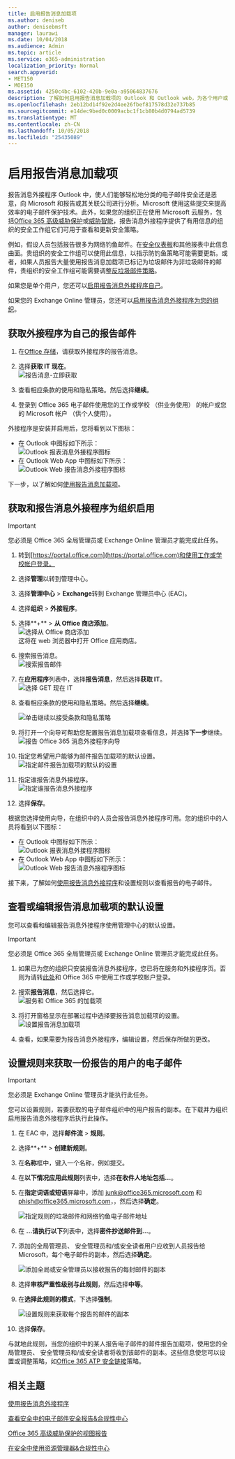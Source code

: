 ```yaml
---
title: 启用报告消息加载项
ms.author: deniseb
author: denisebmsft
manager: laurawi
ms.date: 10/04/2018
ms.audience: Admin
ms.topic: article
ms.service: o365-administration
localization_priority: Normal
search.appverid:
- MET150
- MOE150
ms.assetid: 4250c4bc-6102-420b-9e0a-a95064837676
description: 了解如何启用报告消息加载项的 Outlook 和 Outlook web，为各个用户或您的整个组织上。
ms.openlocfilehash: 2eb12bd14f92e2d4ee26fbef817578d32e737b85
ms.sourcegitcommit: e14dec9bed0c0009acbc1f1cb80b4d0794ad5739
ms.translationtype: MT
ms.contentlocale: zh-CN
ms.lasthandoff: 10/05/2018
ms.locfileid: "25435089"
---
```

# <a name="enable-the-report-message-add-in"></a>启用报告消息加载项

报告消息外接程序 Outlook 中，使人们能够轻松地分类的电子邮件安全还是恶意，向 Microsoft 和报告或其关联公司进行分析。Microsoft 使用这些提交来提高效率的电子邮件保护技术。此外，如果您的组织正在使用 Microsoft 云服务，包括[Office 365 高级威胁保护](office-365-atp.md)或[威胁智能](office-365-ti.md)，报告消息外接程序提供了有用信息的组织的安全工作组它们可用于查看和更新安全策略。 

例如，假设人员包括报告很多为网络钓鱼邮件。在[安全仪表板](security-dashboard.md)和其他报表中此信息曲面。贵组织的安全工作组可以使用此信息，以指示防钓鱼策略可能需要更新。或者，如果人员报告大量使用报告消息加载项已标记为垃圾邮件为非垃圾邮件的邮件，贵组织的安全工作组可能需要调整[反垃圾邮件策略](configure-the-anti-spam-policies.md)。  
  
如果您是单个用户，您还可以[启用报告消息外接程序自己](#get-the-report-message-add-in-for-yourself)。 
  
如果您的 Exchange Online 管理员，您还可以[启用报告消息外接程序为您的组织](#get-and-enable-the-report-message-add-in-for-your-organization)。
    
## <a name="get-the-report-message-add-in-for-yourself"></a>获取外接程序为自己的报告邮件

1. 在[Office 存储](https://appsource.microsoft.com/product/office/WA104381180?src=office)，请获取外接程序的报告消息。
    
2. 选择**获取 IT 现在**。<br/>![报告消息-立即获取](media/ReportMessageGETITNOW.png)<br/> 
    
3. 查看相应条款的使用和隐私策略。然后选择**继续**。 
    
4. 登录到 Office 365 电子邮件使用您的工作或学校 （供业务使用） 的帐户或您的 Microsoft 帐户 （供个人使用）。
    

外接程序是安装并启用后，您将看到以下图标： 

- 在 Outlook 中图标如下所示： <br/> ![Outlook 报表消息外接程序图标](media/OutlookReportMessageIcon.png)<br/>
- 在 Outlook Web App 中图标如下所示：<br/>![Outlook Web 报告消息外接程序图标](media/d9326d0b-1769-4bc2-ae58-51f0ebc69a17.png)<br/>

下一步，以了解如何[使用报告消息加载项](https://support.office.com/article/b5caa9f1-cdf3-4443-af8c-ff724ea719d2)。
  
## <a name="get-and-enable-the-report-message-add-in-for-your-organization"></a>获取和报告消息外接程序为组织启用

> [!IMPORTANT]
> 您必须是 Office 365 全局管理员或 Exchange Online 管理员才能完成此任务。

1. 转到[https://portal.office.com](https://portal.office.com)和使用工作或学校帐户登录。 
    
2. 选择**管理**以转到管理中心。 
    
3. 选择**管理中心** \> **Exchange**转到 Exchange 管理员中心 (EAC)。 
    
4. 选择**组织** \> **外接程序**。 
    
5. 选择**+**  > **从 Office 商店添加**。<br/>![选择从 Office 商店添加](media/EAC-Org-AddFromOfficeStore.png)<br/>这将在 web 浏览器中打开 Office 应用商店。
    
6. 搜索报告消息。<br/>![搜索报告邮件](media/ReportMessageSearchOfficeStore.png)<br/>
    
7. 在**应用程序**列表中，选择**报告消息**，然后选择**获取 IT**。<br/>![选择 GET 现在 IT](media/ReportMessageGETITNOW.png)<br/> 
    
8. 查看相应条款的使用和隐私策略。然后选择**继续**。 
    
    ![单击继续以接受条款和隐私策略](media/ReportMessageTermsAndConditions.png)
  
9. 将打开一个向导可帮助您配置报告消息加载项查看信息，并选择**下一步**继续。<br/>![报告 Office 365 消息外接程序向导](media/ReportMessageAdminInstallUI.png)<br/> 

10. 指定您希望用户能够为邮件报告加载项的默认设置。<br/>![指定邮件报告加载项的默认的设置](media/ReportMessageUserOptionsAdminsSet.png)<br/>
    
11. 指定谁报告消息外接程序。 <br/>![指定谁报告消息外接程序](media/ReportMessageChooseWhoGetsItAdminSettings.png)<br/>

12. 选择**保存**。

根据您选择使用向导，在组织中的人员会报告消息外接程序可用。您的组织中的人员将看到以下图标： 

- 在 Outlook 中图标如下所示： <br/> ![Outlook 报表消息外接程序图标](media/OutlookReportMessageIcon.png)<br/>
- 在 Outlook Web App 中图标如下所示：<br/>![Outlook Web 报告消息外接程序图标](media/d9326d0b-1769-4bc2-ae58-51f0ebc69a17.png)<br/>


接下来，了解如何[使用报告消息外接程序](https://support.office.com/article/b5caa9f1-cdf3-4443-af8c-ff724ea719d2)和设置规则以查看报告的电子邮件。

## <a name="review-or-edit-the-default-settings-for-the-report-message-add-in"></a>查看或编辑报告消息加载项的默认设置

您可以查看和编辑报告消息外接程序使用管理中心的默认设置。 

> [!IMPORTANT]
> 您必须是 Office 365 全局管理员或 Exchange Online 管理员才能完成此任务。
    
1. 如果已为您的组织只安装报告消息外接程序，您已将在服务和外接程序页。否则为请转[此处](https://portal.office.com/adminportal/home#/Settings/ServicesAndAddIns)和 Office 365 中使用工作或学校帐户登录。

2. 搜索**报告消息**，然后选择它。<br/>![服务和 Office 365 的加载项](media/ReportMessage-o365servicesaddins.png)<br/> 
    
3. 将打开窗格显示在部署过程中选择要报告消息加载项的设置。<br/>![设置报告消息加载项](media/ReportMessage-reviewaddinsettings.png)<br/> 

4. 查看，如果需要为报告消息外接程序，编辑设置，然后保存所做的更改。
    
  
## <a name="set-up-a-rule-to-get-a-copy-of-email-messages-reported-by-your-users"></a>设置规则来获取一份报告的用户的电子邮件

> [!IMPORTANT]
> 您必须是 Exchange Online 管理员才能执行此任务。
  
您可以设置规则，若要获取的电子邮件组织中的用户报告的副本。在下载并为组织启用报告消息外接程序后执行此操作。
  
1. 在 EAC 中，选择**邮件流** \> **规则**。 
    
2. 选择**+** \> **创建新规则**。 
    
3. 在**名称**框中，键入一个名称，例如提交。
    
4. 在**以下情况应用此规则**列表中，选择**在收件人地址包括...**。 
    
5. 在**指定词语或短语**屏幕中，添加 junk@office365.microsoft.com 和 phish@office365.microsoft.com，，然后选择**确定**。 
    
    ![指定规则的垃圾邮件和网络钓鱼电子邮件地址](media/018c1833-f336-4333-a45c-f2e8b75cd698.png)
  
6. 在 **...请执行以下**列表中，选择**密件抄送邮件到...**。 
    
7. 添加的全局管理员、 安全管理员和/或安全读者用户应收到人员报告给 Microsoft，每个电子邮件的副本，然后选择**确定**。 
    
    ![添加全局或安全管理员以接收报告的每封邮件的副本](media/a91ab9d1-66f2-4a2e-9dc1-f9f81a2298ad.png)
  
8. 选择**审核严重性级别与此规则**，然后选择**中等**。 
    
9. 在**选择此规则的模式**，下选择**强制**。 
    
    ![设置规则来获取每个报告的邮件的副本](media/f1cd95ce-e40d-4a8a-8f48-893469eba691.png)
  
10. 选择**保存**。 
    
与就地此规则，当您的组织中的某人报告电子邮件的邮件报告加载项，使用您的全局管理员、 安全管理员和/或安全读者将收到该邮件的副本。这些信息使您可以设置或调整策略，如[Office 365 ATP 安全链接](atp-safe-links.md)策略。 
  
## <a name="related-topics"></a>相关主题

[使用报告消息外接程序](https://support.office.com/article/b5caa9f1-cdf3-4443-af8c-ff724ea719d2)
  
[查看安全中的电子邮件安全报告&amp;合规性中心](view-email-security-reports.md)

[Office 365 高级威胁保护的视图报告](view-reports-for-atp.md)

[在安全中使用资源管理器&amp;合规性中心](use-explorer-in-security-and-compliance.md)
  

